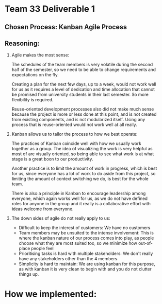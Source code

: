 # **Team 33 Deliverable 1**

## **Chosen Process**: Kanban Agile Process

## **Reasoning**:
1) Agile makes the most sense:

   The schedules of the team members is very volatile during the second half of the semester, so we need to be able to change requirements and expectations on the fly.

   Creating a plan for the next few days, up to a week, would not work well for us as it requires a level of dedication and time allocation that cannot be promised from university students in their last semester. So more flexibility is required.

   Reuse-oriented development processes also did not make much sense because the project is more or less done at this point, and is not created from existing components, and is not modularized itself. Using any process that is reuse-oriented would not work well at all really.

2) Kanban allows us to tailor the process to how we best operate:
   
   The practices of Kanban coincide well with how we usually work together as a group. The idea of visualizing the work is very helpful as most of are visually oriented, so being able to see what work is at what stage is a great boon to our productivity.
   
   Another practice is to limit the amount of work in progress, which is best for us, since everyone has a lot of work to do aside from this project, so limiting the amount of context switching we do, is best for the whole team.

   There is also a principle in Kanban to encourage leadership among everyone, which again works well for us, as we do not have defined roles for anyone in the group and it really is a collaborative effort with ideas welcome from everyone.

3) The down sides of agile do not really apply to us:
   
   * Difficult to keep the interest of customers: We have no customers
   * Team members may be unsuited to the intense involvement: This is where the kanban nature of our process comes into play, as people choose what they are most suited too, so we minimize how out-of-place people feel
   * Prioritising tasks is hard with multiple stakeholders: We don't really have any stakeholders other than the 4 members
   * Simplicity is hard to maintain: We are using kanban for this purpose, as with kanban it is very clean to begin with and you do not clutter things up.

# How we implemented: